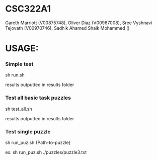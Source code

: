 # CSC322A1
Gareth Marriott (V00875748),
Oliver Diaz (V00967008),
Sree Vyshnavi Tejovath (V00970746),
Sadhik Ahamed Shaik Mohammed ()

# USAGE:

### Simple test
sh run.sh

results outputted in results folder


### Test all basic task puzzles
sh test_all.sh

results outputted in results folder


### Test single puzzle
sh run_puz.sh {Path-to-puzzle}

ex: sh run_puz.sh ./puzzles/puzzle3.txt

